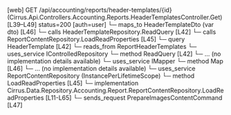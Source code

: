 [web] GET /api/accounting/reports/header-templates/{id}  (Cirrus.Api.Controllers.Accounting.Reports.HeaderTemplatesController.Get)  [L39–L49] status=200 [auth=user]
  └─ maps_to HeaderTemplateDto (var dto) [L46]
  └─ calls HeaderTemplateRepository.ReadQuery [L42]
  └─ calls ReportContentRepository.LoadReadProperties [L45]
  └─ query HeaderTemplate [L42]
    └─ reads_from ReportHeaderTemplates
  └─ uses_service IControlledRepository<HeaderTemplate>
    └─ method ReadQuery [L42]
      └─ ... (no implementation details available)
  └─ uses_service IMapper
    └─ method Map [L46]
      └─ ... (no implementation details available)
  └─ uses_service ReportContentRepository (InstancePerLifetimeScope)
    └─ method LoadReadProperties [L45]
      └─ implementation Cirrus.Data.Repository.Accounting.Report.ReportContentRepository.LoadReadProperties [L11-L65]
  └─ sends_request PrepareImagesContentCommand [L47]

